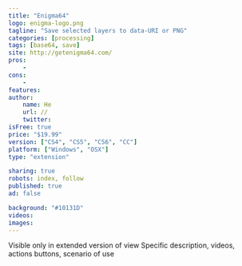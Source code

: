 ```yaml
---
title: "Enigma64"
logo: enigma-logo.png
tagline: "Save selected layers to data-URI or PNG"
categories: [processing]
tags: [base64, save]
site: http://getenigma64.com/
pros:
    -
cons:
    - 
features: 
author:
    name: He
    url: //
    twitter:
isFree: true
price: "$19.99"
version: ["CS4", "CS5", "CS6", "CC"]
platform: ["Windows", "OSX"]
type: "extension"

sharing: true
robots: index, follow
published: true
ad: false

background: "#10131D"
videos:
images:
---
```


Visible only in extended version of view
Specific description, videos, actions buttons, scenario of use